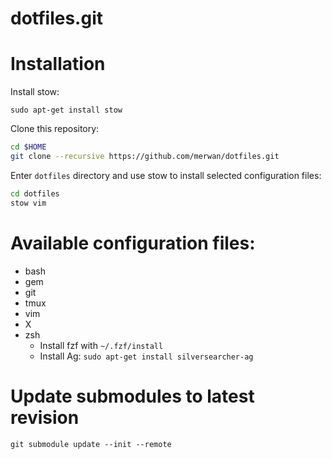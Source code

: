 dotfiles.git
============

# Installation

Install stow:
```
sudo apt-get install stow
```

Clone this repository:

```sh
cd $HOME
git clone --recursive https://github.com/merwan/dotfiles.git
```

Enter `dotfiles` directory and use stow to install selected configuration files:

```sh
cd dotfiles
stow vim
```

# Available configuration files:

* bash
* gem
* git
* tmux
* vim
* X
* zsh
    * Install fzf with `~/.fzf/install`
    * Install Ag: `sudo apt-get install silversearcher-ag`

# Update submodules to latest revision

```
git submodule update --init --remote
```
